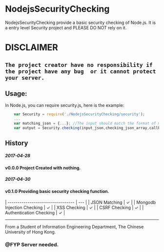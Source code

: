 # NodejsSecurityChecking
NodejsSecurityChecking provide a basic security checking of Node.js.
It is a entry level Security project and PLEASE DO NOT rely on it.

# **DISCLAIMER**
`
The project creator have no responsibility if the project have any bug 
or it cannot protect your server.
`
----------------------------------------------------------------------


## Usage:
In Node.js, you can require security.js, here is the example:

```javascript 
	var Security = require('./NodejsSecurityChecking/security');
	...
	var matching_json = {...}; //The input should match the format of matching_json
	var output = Security.checking(input_json,checking_json_array,callback);
``` 


## History

##### 2017-04-28
#### v0.0.0 Project Created with nothing.

 

##### 2017-04-30
#### v0.1.0 Providing basic security checking function.
| ---------------------------------- | --- |
| JSON Matching | ✓ |
| Mongodb Injection Checking | ✓ |
| XSS Checking | ✓ |
| CSRF Checking | ✓ |
| Authentication Checking | ✓ |
 

----------------------------------------------------------------------

From a Student of Information Engineering Department,
The Chinese University of Hong Kong.

### @FYP Server needed.
